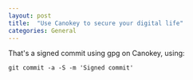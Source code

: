 ```yaml
---
layout: post
title:  "Use Canokey to secure your digital life"
categories: General
---
```


That's a signed commit using gpg on Canokey, using:
```
git commit -a -S -m 'Signed commit'
```